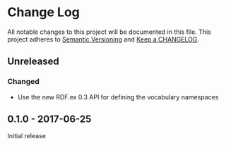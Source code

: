 # Change Log

All notable changes to this project will be documented in this file.
This project adheres to [Semantic Versioning](http://semver.org/) and
[Keep a CHANGELOG](http://keepachangelog.com).

## Unreleased

### Changed

- Use the new RDF.ex 0.3 API for defining the vocabulary namespaces


## 0.1.0 - 2017-06-25

Initial release

